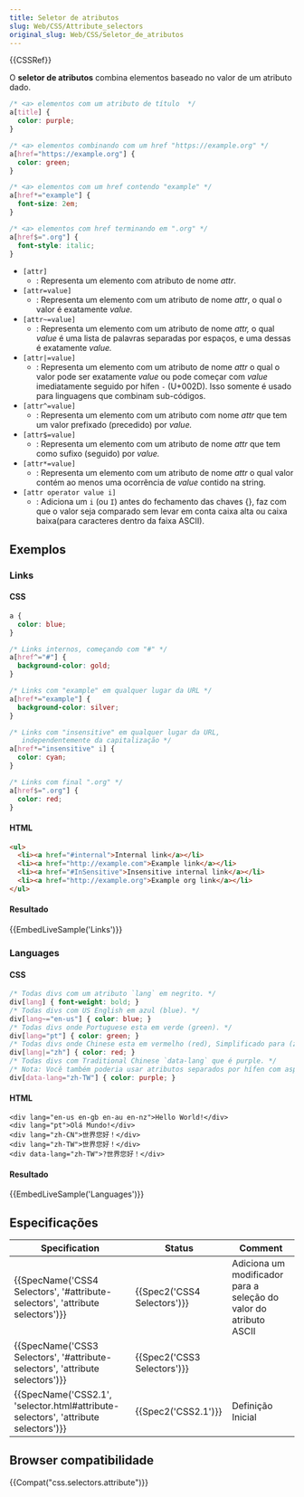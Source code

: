 ```yaml
---
title: Seletor de atributos
slug: Web/CSS/Attribute_selectors
original_slug: Web/CSS/Seletor_de_atributos
---
```

{{CSSRef}}

O **seletor de atributos** combina elementos baseado no valor de um atributo dado.

```css
/* <a> elementos com um atributo de título  */
a[title] {
  color: purple;
}

/* <a> elementos combinando com um href "https://example.org" */
a[href="https://example.org"] {
  color: green;
}

/* <a> elementos com um href contendo "example" */
a[href*="example"] {
  font-size: 2em;
}

/* <a> elementos com href terminando em ".org" */
a[href$=".org"] {
  font-style: italic;
}
```

- `[attr]`
  - : Representa um elemento com atributo de nome _attr_.
- `[attr=value]`
  - : Representa um elemento com um atributo de nome _attr_, o qual o valor é exatamente _value._
- `[attr~=value]`
  - : Representa um elemento com um atributo de nome _attr,_ o qual _value_ é uma lista de palavras separadas por espaços, e uma dessas é exatamente _value._
- `[attr|=value]`
  - : Representa um elemento com um atributo de nome _attr_ o qual o valor pode ser exatamente _value_ ou pode começar com _value_ imediatamente seguido por hífen `-` (U+002D). Isso somente é usado para linguagens que combinam sub-códigos.
- `[attr^=value]`
  - : Representa um elemento com um atributo com nome _attr_ que tem um valor prefixado (precedido) por _value._
- `[attr$=value]`
  - : Representa um elemento com um atributo de nome _attr_ que tem como sufixo (seguido) por _value._
- `[attr*=value]`
  - : Representa um elemento com um atributo de nome _attr_ o qual valor contém ao menos uma ocorrência de _value_ contido na string.
- `[attr operator value i]`
  - : Adiciona um `i` (ou `I`) antes do fechamento das chaves {}, faz com que o valor seja comparado sem levar em conta caixa alta ou caixa baixa(para caracteres dentro da faixa ASCII).

## Exemplos

### Links

#### CSS

```css
a {
  color: blue;
}

/* Links internos, começando com "#" */
a[href^="#"] {
  background-color: gold;
}

/* Links com "example" em qualquer lugar da URL */
a[href*="example"] {
  background-color: silver;
}

/* Links com "insensitive" em qualquer lugar da URL,
   independentemente da capitalização */
a[href*="insensitive" i] {
  color: cyan;
}

/* Links com final ".org" */
a[href$=".org"] {
  color: red;
}
```

#### HTML

```html
<ul>
  <li><a href="#internal">Internal link</a></li>
  <li><a href="http://example.com">Example link</a></li>
  <li><a href="#InSensitive">Insensitive internal link</a></li>
  <li><a href="http://example.org">Example org link</a></li>
</ul>
```

#### Resultado

{{EmbedLiveSample('Links')}}

### Languages

#### CSS

```css
/* Todas divs com um atributo `lang` em negrito. */
div[lang] { font-weight: bold; }
/* Todas divs com US English em azul (blue). */
div[lang~="en-us"] { color: blue; }
/* Todas divs onde Portuguese esta em verde (green). */
div[lang="pt"] { color: green; }
/* Todas divs onde Chinese esta em vermelho (red), Simplificado para (zh-CN) ou tradicional (zh-TW). */
div[lang|="zh"] { color: red; }
/* Todas divs com Traditional Chinese `data-lang` que é purple. */
/* Nota: Você também poderia usar atributos separados por hífen com aspas duplas */
div[data-lang="zh-TW"] { color: purple; }
```

#### HTML

```
<div lang="en-us en-gb en-au en-nz">Hello World!</div>
<div lang="pt">Olá Mundo!</div>
<div lang="zh-CN">世界您好！</div>
<div lang="zh-TW">世界您好！</div>
<div data-lang="zh-TW">?世界您好！</div>
```

#### Resultado

{{EmbedLiveSample('Languages')}}

## Especificações

| Specification                                                                                                | Status                               | Comment                                                           |
| ------------------------------------------------------------------------------------------------------------ | ------------------------------------ | ----------------------------------------------------------------- |
| {{SpecName('CSS4 Selectors', '#attribute-selectors', 'attribute selectors')}}     | {{Spec2('CSS4 Selectors')}} | Adiciona um modificador para a seleção do valor do atributo ASCII |
| {{SpecName('CSS3 Selectors', '#attribute-selectors', 'attribute selectors')}}     | {{Spec2('CSS3 Selectors')}} |                                                                   |
| {{SpecName('CSS2.1', 'selector.html#attribute-selectors', 'attribute selectors')}} | {{Spec2('CSS2.1')}}             | Definição Inicial                                                 |

## Browser compatibilidade

{{Compat("css.selectors.attribute")}}
